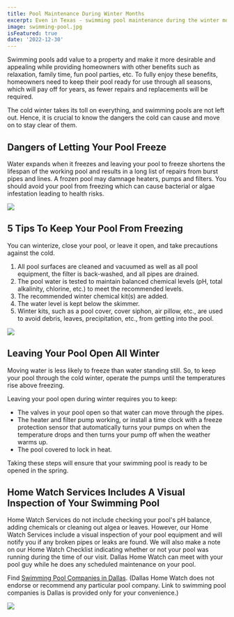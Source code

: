 ```yaml
---
title: Pool Maintenance During Winter Months
excerpt: Even in Texas - swimming pool maintenance during the winter months is necessary to keep the water from freezing during the below freezing temperatures.
image: swimming-pool.jpg
isFeatured: true
date: '2022-12-30'  
---
```


Swimming pools add value to a property and make it more desirable and appealing while providing homeowners with other benefits such as relaxation, family time, fun pool parties, etc. To fully enjoy these benefits, homeowners need to keep their pool ready for use through all seasons, which will pay off for years, as fewer repairs and replacements will be required.

The cold winter takes its toll on everything, and swimming pools are not left out. Hence, it is crucial to know the dangers the cold can cause and move on to stay clear of them. 



## Dangers of Letting Your Pool Freeze

Water expands when it freezes and leaving your pool to freeze shortens the lifespan of the working pool and results in a long list of repairs from burst pipes and lines.  A frozen pool may damnage heaters, pumps and filters.  You should avoid your pool from freezing which can cause bacterial or algae infestation leading to health risks.

![](/images/posts/pool-maintenance-during-winter-months/swimming-pool-equipment.jpg)

## 5 Tips To Keep Your Pool From Freezing

You can winterize, close your pool, or leave it open, and take precautions against the cold. 

1. All pool surfaces are cleaned and vacuumed as well as all pool equipment, the filter is back-washed, and all pipes are drained.
2. The pool water is tested to maintain balanced chemical levels (pH, total alkalinity, chlorine, etc.) to meet the recommended levels.
3. The recommended winter chemical kit(s) are added.
4. The water level is kept below the skimmer.
5. Winter kits, such as a pool cover, cover siphon, air pillow, etc., are used to avoid debris, leaves, precipitation, etc., from getting into the pool.

![](/images/posts/pool-maintenance-during-winter-months/pool-equipment-lens.jpg)

## Leaving Your Pool Open All Winter

Moving water is less likely to freeze than water standing still. So, to keep your pool through the cold winter, operate the pumps until the temperatures rise above freezing.

Leaving your pool open during winter requires you to keep:

 - The valves in your pool open so that water can move through the pipes.
 - The heater and filter pump working, or install a time clock with a freeze protection sensor that automatically turns your pumps on when the temperature drops and then turns your pump off when the weather warms up.
 - The pool covered to lock in heat.

Taking these steps will ensure that your swimming pool is ready to be opened in the spring.

## Home Watch Services Includes A Visual Inspection of Your Swimming Pool 

Home Watch Services do not include checking your pool's pH balance, adding chemicals or cleaning out algea or leaves. However, our Home Watch Services include a visual inspection of your pool equipment and will notify you if any broken pipes or leaks are found. We will also make a note on our Home Watch Checklist indicating whether or not your pool was running during the time of our visit.  Dallas Home Watch can meet with your pool guy while he does any scheduled maintenance on your pool.

Find [Swimming Pool Companies in Dallas](https://www.google.com/maps/search/swimming+pool+companies+near+me/@33.0067736,-96.915767,11z). (Dallas Home Watch does not endorse or recommend any particular pool company. Link to swimming pool companies is Dallas is provided only for your convenience.)


 ![](/images/posts/pool-maintenance-during-winter-months/swimming-pool.jpg)